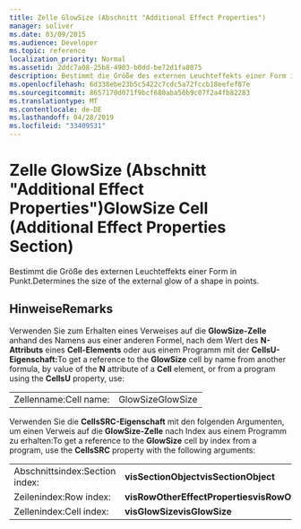 ```yaml
---
title: Zelle GlowSize (Abschnitt "Additional Effect Properties")
manager: soliver
ms.date: 03/09/2015
ms.audience: Developer
ms.topic: reference
localization_priority: Normal
ms.assetid: 2ddc7a08-25b8-4903-b0dd-be72d1fa8075
description: Bestimmt die Größe des externen Leuchteffekts einer Form in Punkt.
ms.openlocfilehash: 6d338ebe23b5c5422c7cdc5a72fccb18eefef87e
ms.sourcegitcommit: 8657170d071f9bcf680aba50b9c07f2a4fb82283
ms.translationtype: MT
ms.contentlocale: de-DE
ms.lasthandoff: 04/28/2019
ms.locfileid: "33409531"
---
```

# <a name="glowsize-cell-additional-effect-properties-section"></a><span data-ttu-id="fd538-103">Zelle GlowSize (Abschnitt "Additional Effect Properties")</span><span class="sxs-lookup"><span data-stu-id="fd538-103">GlowSize Cell (Additional Effect Properties Section)</span></span>

<span data-ttu-id="fd538-104">Bestimmt die Größe des externen Leuchteffekts einer Form in Punkt.</span><span class="sxs-lookup"><span data-stu-id="fd538-104">Determines the size of the external glow of a shape in points.</span></span> 
  
## <a name="remarks"></a><span data-ttu-id="fd538-105">Hinweise</span><span class="sxs-lookup"><span data-stu-id="fd538-105">Remarks</span></span>

<span data-ttu-id="fd538-106">Verwenden Sie zum Erhalten eines Verweises auf die **GlowSize-Zelle** anhand des Namens aus einer anderen Formel, nach dem Wert des **N-Attributs** eines **Cell-Elements** oder aus einem Programm mit der **CellsU-Eigenschaft:**</span><span class="sxs-lookup"><span data-stu-id="fd538-106">To get a reference to the **GlowSize** cell by name from another formula, by value of the **N** attribute of a **Cell** element, or from a program using the **CellsU** property, use:</span></span> 
  
|||
|:-----|:-----|
| <span data-ttu-id="fd538-107">Zellenname:</span><span class="sxs-lookup"><span data-stu-id="fd538-107">Cell name:</span></span>  <br/> | <span data-ttu-id="fd538-108">GlowSize</span><span class="sxs-lookup"><span data-stu-id="fd538-108">GlowSize</span></span>  <br/> |
   
<span data-ttu-id="fd538-109">Verwenden Sie die **CellsSRC-Eigenschaft** mit den folgenden Argumenten, um einen Verweis auf die **GlowSize-Zelle** nach Index aus einem Programm zu erhalten:</span><span class="sxs-lookup"><span data-stu-id="fd538-109">To get a reference to the **GlowSize** cell by index from a program, use the **CellsSRC** property with the following arguments:</span></span> 
  
|||
|:-----|:-----|
| <span data-ttu-id="fd538-110">Abschnittsindex:</span><span class="sxs-lookup"><span data-stu-id="fd538-110">Section index:</span></span>  <br/> |<span data-ttu-id="fd538-111">**visSectionObject**</span><span class="sxs-lookup"><span data-stu-id="fd538-111">**visSectionObject**</span></span> <br/> |
| <span data-ttu-id="fd538-112">Zeilenindex:</span><span class="sxs-lookup"><span data-stu-id="fd538-112">Row index:</span></span>  <br/> |<span data-ttu-id="fd538-113">**visRowOtherEffectProperties**</span><span class="sxs-lookup"><span data-stu-id="fd538-113">**visRowOtherEffectProperties**</span></span> <br/> |
| <span data-ttu-id="fd538-114">Zellenindex:</span><span class="sxs-lookup"><span data-stu-id="fd538-114">Cell index:</span></span>  <br/> |<span data-ttu-id="fd538-115">**visGlowSize**</span><span class="sxs-lookup"><span data-stu-id="fd538-115">**visGlowSize**</span></span> <br/> |
   

